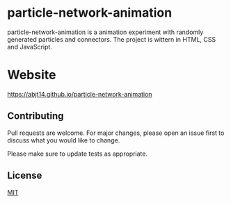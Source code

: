 # particle-network-animation

particle-network-animation is a animation experiment with randomly generated particles and connectors. The project is wittern in HTML, CSS and JavaScript.


# Website

https://abjt14.github.io/particle-network-animation


## Contributing
Pull requests are welcome. For major changes, please open an issue first to discuss what you would like to change.

Please make sure to update tests as appropriate.


## License
[MIT](https://choosealicense.com/licenses/mit/)
